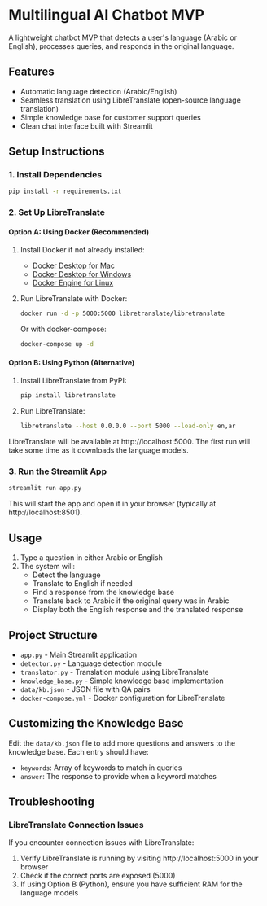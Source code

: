 # Multilingual AI Chatbot MVP

A lightweight chatbot MVP that detects a user's language (Arabic or English), processes queries, and responds in the original language.

## Features

- Automatic language detection (Arabic/English)
- Seamless translation using LibreTranslate (open-source language translation)
- Simple knowledge base for customer support queries
- Clean chat interface built with Streamlit

## Setup Instructions

### 1. Install Dependencies

```bash
pip install -r requirements.txt
```

### 2. Set Up LibreTranslate

#### Option A: Using Docker (Recommended)

1. Install Docker if not already installed:
   - [Docker Desktop for Mac](https://docs.docker.com/desktop/install/mac-install/)
   - [Docker Desktop for Windows](https://docs.docker.com/desktop/install/windows-install/)
   - [Docker Engine for Linux](https://docs.docker.com/engine/install/)

2. Run LibreTranslate with Docker:
   ```bash
   docker run -d -p 5000:5000 libretranslate/libretranslate
   ```

   Or with docker-compose:
   ```bash
   docker-compose up -d
   ```

#### Option B: Using Python (Alternative)

1. Install LibreTranslate from PyPI:
   ```bash
   pip install libretranslate
   ```

2. Run LibreTranslate:
   ```bash
   libretranslate --host 0.0.0.0 --port 5000 --load-only en,ar
   ```

LibreTranslate will be available at http://localhost:5000. The first run will take some time as it downloads the language models.

### 3. Run the Streamlit App

```bash
streamlit run app.py
```

This will start the app and open it in your browser (typically at http://localhost:8501).

## Usage

1. Type a question in either Arabic or English
2. The system will:
   - Detect the language
   - Translate to English if needed
   - Find a response from the knowledge base
   - Translate back to Arabic if the original query was in Arabic
   - Display both the English response and the translated response

## Project Structure

- `app.py` - Main Streamlit application
- `detector.py` - Language detection module
- `translator.py` - Translation module using LibreTranslate
- `knowledge_base.py` - Simple knowledge base implementation
- `data/kb.json` - JSON file with QA pairs
- `docker-compose.yml` - Docker configuration for LibreTranslate

## Customizing the Knowledge Base

Edit the `data/kb.json` file to add more questions and answers to the knowledge base. Each entry should have:
- `keywords`: Array of keywords to match in queries
- `answer`: The response to provide when a keyword matches

## Troubleshooting

### LibreTranslate Connection Issues

If you encounter connection issues with LibreTranslate:

1. Verify LibreTranslate is running by visiting http://localhost:5000 in your browser
2. Check if the correct ports are exposed (5000)
3. If using Option B (Python), ensure you have sufficient RAM for the language models 